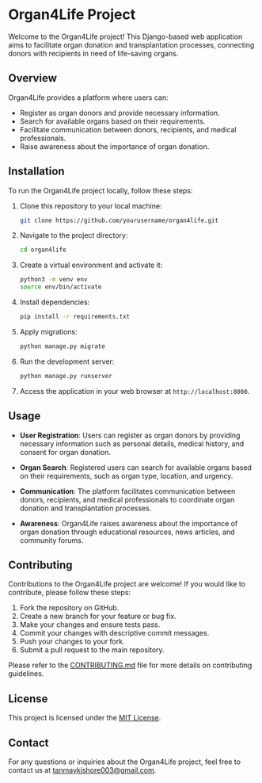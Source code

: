 # Organ4Life Project

Welcome to the Organ4Life project! This Django-based web application aims to facilitate organ donation and transplantation processes, connecting donors with recipients in need of life-saving organs.

## Overview

Organ4Life provides a platform where users can:

- Register as organ donors and provide necessary information.
- Search for available organs based on their requirements.
- Facilitate communication between donors, recipients, and medical professionals.
- Raise awareness about the importance of organ donation.

## Installation

To run the Organ4Life project locally, follow these steps:

1. Clone this repository to your local machine:

    ```bash
    git clone https://github.com/yourusername/organ4life.git
    ```

2. Navigate to the project directory:

    ```bash
    cd organ4life
    ```

3. Create a virtual environment and activate it:

    ```bash
    python3 -m venv env
    source env/bin/activate
    ```

4. Install dependencies:

    ```bash
    pip install -r requirements.txt
    ```

5. Apply migrations:

    ```bash
    python manage.py migrate
    ```

6. Run the development server:

    ```bash
    python manage.py runserver
    ```

7. Access the application in your web browser at `http://localhost:8000`.

## Usage

- **User Registration**: Users can register as organ donors by providing necessary information such as personal details, medical history, and consent for organ donation.

- **Organ Search**: Registered users can search for available organs based on their requirements, such as organ type, location, and urgency.

- **Communication**: The platform facilitates communication between donors, recipients, and medical professionals to coordinate organ donation and transplantation processes.

- **Awareness**: Organ4Life raises awareness about the importance of organ donation through educational resources, news articles, and community forums.

## Contributing

Contributions to the Organ4Life project are welcome! If you would like to contribute, please follow these steps:

1. Fork the repository on GitHub.
2. Create a new branch for your feature or bug fix.
3. Make your changes and ensure tests pass.
4. Commit your changes with descriptive commit messages.
5. Push your changes to your fork.
6. Submit a pull request to the main repository.

Please refer to the [CONTRIBUTING.md](CONTRIBUTING.md) file for more details on contributing guidelines.

## License

This project is licensed under the [MIT License](LICENSE).

## Contact

For any questions or inquiries about the Organ4Life project, feel free to contact us at [tanmaykishore003@gmail.com](mailto:tanmaykishore003@gmail.com).

